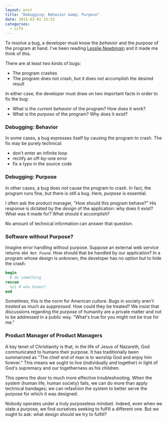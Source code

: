 ```yaml
---
layout: post
title: "Debugging: Behavior &amp; Purpose"
date: 2015-03-01 15:53
categories:
  - Life
---
```


To resolve a bug, a developer must know the _behavior_ and the _purpose_ of the program at hand. I've been reading [Lesslie Newbingin](http://en.wikipedia.org/wiki/Lesslie_Newbigin) and it made me think of this.

<!-- more -->

There are at least two kinds of bugs:

- The program crashes
- The program does not crash, but it does not accomplish the desired result

In either case, the developer must draw on two important facts in order to fix the bug:

- What is the _current behavior_ of the program? How does it work?
- What is the _purpose_ of the program? Why does it exist?

### Debugging: Behavior

In some cases, a bug expresses itself by causing the program to crash. The fix  may be purely technical:

- don't enter an infinite loop
- rectify an off-by-one error
- fix a typo in the source code

### Debugging: Purpose

In other cases, a bug does _not_ cause the program to crash. In fact, the program runs fine, but there is still a bug. Here, _purpose_ is essential.

I often ask the product manager, "How should this program behave?" His response is dictated by the _design_ of the application: why does it exist? What was it made for? What should it accomplish?

No amount of technical information can answer that question.

### Software without Purpose?

Imagine error handling without purpose. Suppose an external web service returns `404 Not Found`. How should that be handled by our application? In a program whose design is unknown, the developer has no option but to hide the crash:

```ruby
begin
  # do something
rescue
  nil # who knows?
end
```

Sometimes, this is the norm for American culture. Bugs in society aren't _treated_ as much as _suppressed_. How could they be treated? We insist that discussions regarding the _purpose_ of humanity are a private matter and not to be addressed in a public way. "What's true for you might not be true for me."

### Product Manager of Product Managers

A key tenet of Christianity is that, in the life of Jesus of Nazareth, God communicated to humans their purpose. It has traditionally been summarized as  "The chief end of man is to worship God and enjoy him forever." This means we ought to live (individually and together) in light of God's supremacy and our togetherness as his children.

This opens the door to much more effective troubleshooting. When the system (human life, human society) fails, we can do more than apply technical bandages; we can refashion the system to better serve the purpose for which it was designed.

Nobody operates under a truly purposeless mindset. Indeed, even when we state a purpose, we find ourselves seeking to fulfill a different one. But we ought to ask: what design _should_ we try to fulfill?

